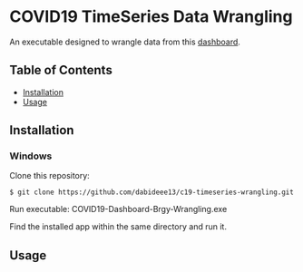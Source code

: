 # COVID19 TimeSeries Data Wrangling
An executable designed to wrangle data from this [dashboard](https://msuiit.edu.ph/covid19/).

## Table of Contents
- [Installation](#Installation)
- [Usage](#Usage)

## Installation
### Windows

Clone this repository:
```
$ git clone https://github.com/dabideee13/c19-timeseries-wrangling.git
```

Run executable:
COVID19-Dashboard-Brgy-Wrangling.exe


Find the installed app within the same directory and run it.

## Usage
